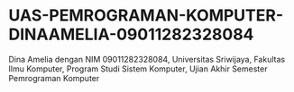 # UAS-PEMROGRAMAN-KOMPUTER-DINAAMELIA-09011282328084
Dina Amelia dengan NIM 09011282328084, Universitas Sriwijaya, Fakultas Ilmu Komputer, Program Studi Sistem Komputer, Ujian Akhir Semester Pemrograman Komputer
